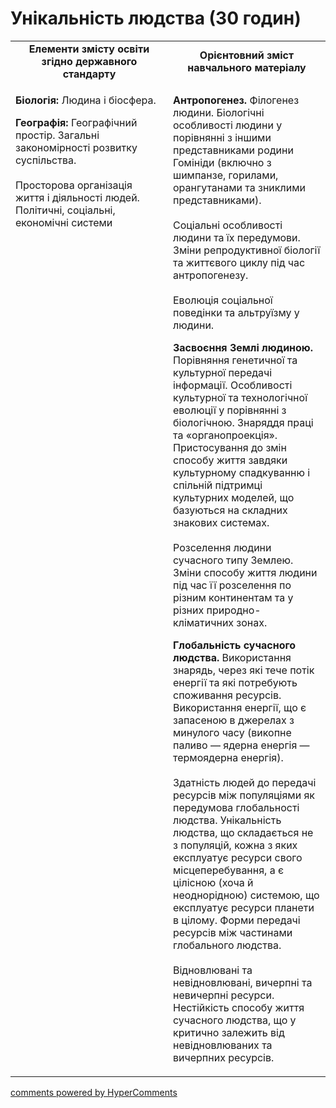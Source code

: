 <div id="hypercomments_widget" class="js-hypercomments-widget invisible"></div>

# Унікальність людства  (30 годин)

<table>
	<tr>
		<td width="50%" align="center"><b>Елементи змісту освіти згідно державного стандарту</b></td>
		<td width="50%" align="center"><b>Орієнтовний зміст навчального матеріалу</b></td>
	</tr>
	<tr>
		<td width="50%" style="vertical-align:top !important;">
<p><b>Біологія:</b>  Людина і біосфера. </p>
<p><b>Географія:</b> Географічний простір. Загальні закономірності розвитку суспільства.  <br><br>
Просторова організація життя і діяльності людей. Політичні, соціальні, економічні системи</p>
		</td>
		<td width="50%" style="vertical-align:top !important;">
<p><b>Антропогенез.</b> Філогенез людини. Біологічні особливості людини у порівнянні з іншими представниками родини Гомініди (включно з шимпанзе, горилами, орангутанами та зниклими представниками). <br><br>
Соціальні особливості людини та їх передумови. Зміни репродуктивної біології та життєвого циклу під час антропогенезу. <br><br>
Еволюція соціальної поведінки та альтруїзму у людини.</p>
<p><b>Засвоєння Землі людиною.</b> Порівняння генетичної та культурної передачі інформації. Особливості культурної та технологічної еволюції у порівнянні з біологічною. Знаряддя праці та «органопроекція». Пристосування до змін способу життя завдяки культурному спадкуванню і спільній підтримці культурних моделей, що базуються на складних знакових системах.<br><br>
Розселення людини сучасного типу Землею. Зміни способу життя людини під час її розселення по різним континентам та у різних природно-кліматичних зонах. </p>
<p><b>Глобальність сучасного людства.</b> Використання знарядь, через які тече потік енергії та які потребують споживання ресурсів. Використання енергії, що є запасеною в джерелах з минулого часу (викопне паливо — ядерна енергія — термоядерна енергія).  <br><br>
Здатність людей до передачі ресурсів між популяціями як передумова глобальності людства. Унікальність людства, що складається не з популяцій, кожна з яких експлуатує ресурси свого місцеперебування, а є цілісною (хоча й неоднорідною) системою, що експлуатує ресурси планети в цілому. Форми передачі ресурсів між частинами глобального людства.<br><br>
Відновлювані та невідновлювані, вичерпні та невичерпні ресурси. Нестійкість способу життя сучасного людства, що у критично залежить від невідновлюваних та вичерпних ресурсів.</p>
		</td>
	</tr>
</table>


<div class="js-hypercomments-container">
<a href="http://hypercomments.com" class="hc-link" title="comments widget">comments powered by HyperComments</a>
</div>